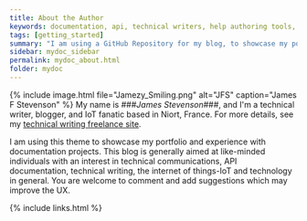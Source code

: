```yaml
---
title: About the Author
keywords: documentation, api, technical writers, help authoring tools, technical_Authors
tags: [getting_started]
summary: "I am using a GitHub Repository for my blog, to showcase my portfolio as a professional technical writer."
sidebar: mydoc_sidebar
permalink: mydoc_about.html
folder: mydoc
---
```


{% include image.html file="Jamezy_Smiling.png"  alt="JFS" caption="James F Stevenson" %} My name is ###*James Stevenson*###, and I'm a technical writer, blogger, and IoT fanatic based in Niort, France. For more details, see my [technical writing freelance site](http://www.documentus.co.uk).

I am using this theme to showcase my portfolio and experience with documentation projects. This blog is generally aimed at like-minded individuals with an interest in technical communications, API documentation, technical writing, the internet of things-IoT and technology in general. You are welcome to comment and add suggestions which may improve the UX.



{% include links.html %}
